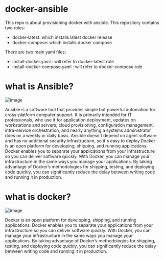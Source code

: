 # docker-ansible
  This repo is about provisioning docker with ansible.
  This repository contains two roles:

  - docker-latest: which installs latest docker release
  - docker-compose: which installs docker compose
  
  There are two main yaml files:
  - install-docker.yaml : will refer to docker-latest role
  - install-docker-compose.yaml : will refer to docker-compose role

# what is Ansible?

![image](https://user-images.githubusercontent.com/16374030/150411459-de785816-92bb-4165-a69d-d3343e8b3ace.png)

Ansible is a software tool that provides simple but powerful automation for cross-platform computer support. 
It is primarily intended for IT professionals, who use it for application deployment, updates on workstations 
and servers, cloud provisioning, configuration management, intra-service orchestration, and nearly anything a 
systems administrator does on a weekly or daily basis. Ansible doesn't depend on agent software and has no 
additional security infrastructure, so it's easy to deploy.Docker is an open platform for developing, shipping, and running applications. Docker enables you to separate your applications from your infrastructure so you can deliver software quickly. With Docker, you can manage your infrastructure in the same ways you manage your applications. By taking advantage of Docker’s methodologies for shipping, testing, and deploying code quickly, you can significantly reduce the delay between writing code and running it in production.

# what is docker?

![image](https://user-images.githubusercontent.com/16374030/150411735-a0938f7e-de79-4d36-9452-f99f9ac99df2.png)

Docker is an open platform for developing, shipping, and running applications. Docker enables you to separate 
your applications from your infrastructure so you can deliver software quickly. With Docker, you can manage 
your infrastructure in the same ways you manage your applications. By taking advantage of Docker’s methodologies
for shipping, testing, and deploying code quickly, you can significantly reduce the delay between writing code and running it in production.
